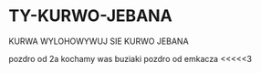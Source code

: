 # TY-KURWO-JEBANA

KURWA WYLOHOWYWUJ SIE KURWO JEBANA

pozdro od 2a 
kochamy was 
buziaki
pozdro od emkacza <<<<<3
